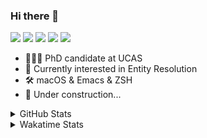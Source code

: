 ### Hi there 👋

[![](https://img.shields.io/badge/-Email-325180?logo=maildotru&logoColor=white&style=flat-square)](mailto:hi@wang.tianshu.me)
[![](https://img.shields.io/badge/-GitHub-black?logo=GitHub&style=flat-square)](https://github.com/tshu-w)
[![](https://img.shields.io/badge/-Telegram-26a5e4?labelColor=fafafa&logo=telegram&style=flat-square)](https://t.me/tshu_w) 
[![](https://img.shields.io/badge/-Twitter-1da1f2?logo=Twitter&logoColor=white&style=flat-square)](https://twitter.com/tshu_w)
[![](https://komarev.com/ghpvc/?username=tshu-w&color=blueviolet&style=flat-square)]()



- 🧑🏻‍🎓 PhD candidate at UCAS
- 🔭 Currently interested in Entity Resolution
- 🛠 macOS & Emacs & ZSH
- 🚧 Under construction...

<details>

<summary>GitHub Stats</summary>

![Tianshu's GitHub stats](https://github-readme-stats.vercel.app/api?username=tshu-w&show_icons=true&theme=buefy&count_private=true)
  
</details>


<details>
  <summary>Wakatime Stats</summary>

  Currently, files accessed by tramp cannot be tracked by wakatime, see https://github.com/wakatime/wakatime-mode/issues/27
  <br>
  
<!--START_SECTION:waka-->
![Code Time](http://img.shields.io/badge/Code%20Time-6%2C035%20hrs%2011%20mins-blue)

**I'm an Early 🐤** 

```text
🌞 Morning    79 commits     ████░░░░░░░░░░░░░░░░░░░░░   17.95% 
🌆 Daytime    194 commits    ███████████░░░░░░░░░░░░░░   44.09% 
🌃 Evening    159 commits    █████████░░░░░░░░░░░░░░░░   36.14% 
🌙 Night      8 commits      ░░░░░░░░░░░░░░░░░░░░░░░░░   1.82%

```
📅 **I'm Most Productive on Tuesday** 

```text
Monday       69 commits     ████░░░░░░░░░░░░░░░░░░░░░   15.68% 
Tuesday      154 commits    ████████░░░░░░░░░░░░░░░░░   35.0% 
Wednesday    53 commits     ███░░░░░░░░░░░░░░░░░░░░░░   12.05% 
Thursday     27 commits     █░░░░░░░░░░░░░░░░░░░░░░░░   6.14% 
Friday       54 commits     ███░░░░░░░░░░░░░░░░░░░░░░   12.27% 
Saturday     56 commits     ███░░░░░░░░░░░░░░░░░░░░░░   12.73% 
Sunday       27 commits     █░░░░░░░░░░░░░░░░░░░░░░░░   6.14%

```


📊 **This Week I Spent My Time On** 

```text
💬 Programming Languages: 
sh                       18 hrs 37 mins      █████████████████████████   100.0%

🔥 Editors: 
Zsh                      18 hrs 37 mins      █████████████████████████   100.0%

🐱‍💻 Projects: 
Terminal                 6 hrs 8 mins        ████████░░░░░░░░░░░░░░░░░   32.97% 
universal-blocker        5 hrs 2 mins        ██████░░░░░░░░░░░░░░░░░░░   27.07% 
jhu-mt-hw                4 hrs 53 mins       ██████░░░░░░░░░░░░░░░░░░░   26.26% 
lightning-template       2 hrs 3 mins        ██░░░░░░░░░░░░░░░░░░░░░░░   11.03% 
lit-doccano              29 mins             ░░░░░░░░░░░░░░░░░░░░░░░░░   2.68%

💻 Operating System: 
Mac                      11 hrs 48 mins      ███████████████░░░░░░░░░░   63.42% 
Linux                    6 hrs 48 mins       █████████░░░░░░░░░░░░░░░░   36.58%

```

**I Mostly Code in Python** 

```text
Python                   11 repos            ████████████░░░░░░░░░░░░░   50.0% 
HTML                     2 repos             ██░░░░░░░░░░░░░░░░░░░░░░░   9.09% 
Emacs Lisp               2 repos             ██░░░░░░░░░░░░░░░░░░░░░░░   9.09% 
JavaScript               2 repos             ██░░░░░░░░░░░░░░░░░░░░░░░   9.09% 
TeX                      2 repos             ██░░░░░░░░░░░░░░░░░░░░░░░   9.09%

```



 Last Updated on 12/10/2022 08:06:49 UTC
<!--END_SECTION:waka-->
</details>
